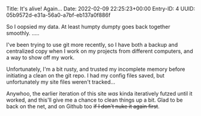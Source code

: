 Title: It's alive! Again...
Date: 2022-02-09 22:25:23+00:00
Entry-ID: 4
UUID: 05b9572d-e31a-56a0-a7bf-eb137a0f886f

So I oopsied my data. At least humpty dumpty goes back together smoothly.
.....

I've been trying to use git more recently, so I have both a backup and centralized copy when I work on my projects from different computers, and a way to show off my work.

Unfortunately, I'm a bit rusty, and trusted my incomplete memory before initiating a clean on the git repo. I had my config files saved, but unfortunately my site files weren't tracked...

Anywhoo, the earlier iteration of this site *was* kinda iteratively futzed until it worked, and this'll give me a chance to clean things up a bit. Glad to be back on the net, and on Github too ~~if I don't nuke it again first~~.
